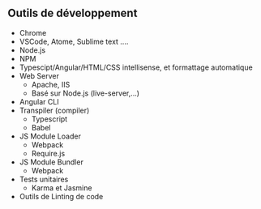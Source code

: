 ## Outils de développement 
* Chrome
* VSCode, Atome, Sublime text ....
* Node.js
* NPM
* Typescipt/Angular/HTML/CSS intellisense, et formattage automatique
* Web Server 
    - Apache, IIS
    - Basé sur Node.js (live-server,...)
* Angular CLI
* Transpiler (compiler)
    - Typescript
    - Babel
* JS Module Loader
    - Webpack
    - Require.js
* JS Module Bundler
    - Webpack
* Tests unitaires
    - Karma et Jasmine
* Outils de Linting de code